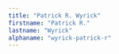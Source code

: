 ```yaml
---
title: "Patrick R. Wyrick"
firstname: "Patrick R."
lastname: "Wyrick"
alphaname: "wyrick-patrick-r"
---
```

